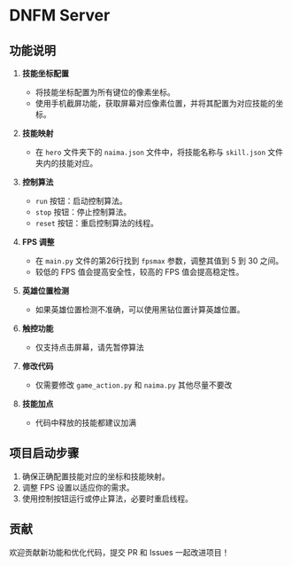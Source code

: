 # DNFM Server

## 功能说明

1. **技能坐标配置**
   - 将技能坐标配置为所有键位的像素坐标。
   - 使用手机截屏功能，获取屏幕对应像素位置，并将其配置为对应技能的坐标。

2. **技能映射**
   - 在 `hero` 文件夹下的 `naima.json` 文件中，将技能名称与 `skill.json` 文件夹内的技能对应。

3. **控制算法**
   - `run` 按钮：启动控制算法。
   - `stop` 按钮：停止控制算法。
   - `reset` 按钮：重启控制算法的线程。

4. **FPS 调整**
   - 在 `main.py` 文件的第26行找到 `fpsmax` 参数，调整其值到 5 到 30 之间。
   - 较低的 FPS 值会提高安全性，较高的 FPS 值会提高稳定性。

5. **英雄位置检测**
   - 如果英雄位置检测不准确，可以使用黑钻位置计算英雄位置。

6. **触控功能**
   - 仅支持点击屏幕，请先暂停算法

7. **修改代码**
   - 仅需要修改 `game_action.py` 和 `naima.py` 其他尽量不要改

7. **技能加点**
   - 代码中释放的技能都建议加满

## 项目启动步骤

1. 确保正确配置技能对应的坐标和技能映射。
2. 调整 FPS 设置以适应你的需求。
3. 使用控制按钮运行或停止算法，必要时重启线程。

## 贡献

欢迎贡献新功能和优化代码，提交 PR 和 Issues 一起改进项目！


